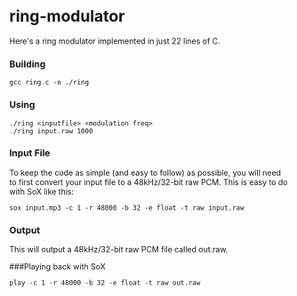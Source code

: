 # ring-modulator
Here's a ring modulator implemented in just 22 lines of C.
### Building
```
gcc ring.c -o ./ring
```
### Using
```
./ring <inputfile> <modulation freq>
./ring input.raw 1000
```
### Input File
To keep the code as simple (and easy to follow) as possible, you will need to first convert your input file to a 48kHz/32-bit raw PCM. This is easy to do with SoX like this:
```
sox input.mp3 -c 1 -r 48000 -b 32 -e float -t raw input.raw
```
### Output
This will output a 48kHz/32-bit raw PCM file called out.raw.

###Playing back with SoX
```
play -c 1 -r 48000 -b 32 -e float -t raw out.raw
```
